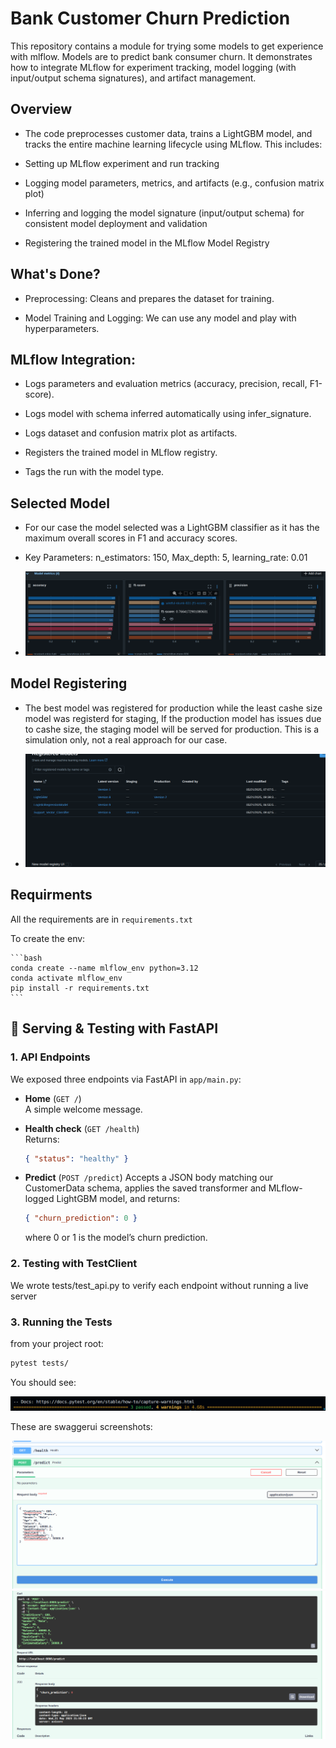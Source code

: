 # Bank Customer Churn Prediction

This repository contains a module for trying some models to get experience with mlflow. Models are to predict bank consumer churn. It demonstrates how to integrate MLflow for experiment tracking, model logging (with input/output schema signatures), and artifact management.

## Overview

- The code preprocesses customer data, trains a LightGBM model, and tracks the entire machine learning lifecycle using MLflow. This includes:

- Setting up MLflow experiment and run tracking

- Logging model parameters, metrics, and artifacts (e.g., confusion matrix plot)

- Inferring and logging the model signature (input/output schema) for consistent model deployment and validation

- Registering the trained model in the MLflow Model Registry

## What's Done?

- Preprocessing: Cleans and prepares the dataset for training.

- Model Training and Logging: We can use any model and play with hyperparameters.

## MLflow Integration:

- Logs parameters and evaluation metrics (accuracy, precision, recall, F1-score).

- Logs model with schema inferred automatically using infer_signature.

- Logs dataset and confusion matrix plot as artifacts.

- Registers the trained model in MLflow registry.

- Tags the run with the model type.

## Selected Model

- For our case the model selected was a LightGBM classifier as it has the maximum overall scores in F1 and accuracy scores.
- Key Parameters: n_estimators: 150, Max_depth: 5, learning_rate: 0.01

- ![Best Model:](misc/Scores.png)

## Model Registering

- The best model was registered for production while the least cashe size model was registerd for staging, If the production model has issues due to cashe size, the staging model will be served for production. This is a simulation only, not a real approach for our case.

- ![alt text](<Screenshot from 2025-05-21 09-44-07.png>)

## Requirments

All the requirements are in `requirements.txt`

To create the env:

    ```bash
    conda create --name mlflow_env python=3.12
    conda activate mlflow_env
    pip install -r requirements.txt
    ```

## 🚀 Serving & Testing with FastAPI

### 1. API Endpoints

We exposed three endpoints via FastAPI in `app/main.py`:

- **Home** (`GET /`)  
  A simple welcome message.
- **Health check** (`GET /health`)  
  Returns:

  ```json
  { "status": "healthy" }
  ```

- **Predict** (`POST /predict`)
  Accepts a JSON body matching our CustomerData schema, applies the saved transformer and MLflow-logged LightGBM model, and returns:

  ```json
  { "churn_prediction": 0 }
  ```

  where 0 or 1 is the model’s churn prediction.

### 2. Testing with TestClient

We wrote tests/test_api.py to verify each endpoint without running a live server

### 3. Running the Tests

  from your project root:

  ```bash
  pytest tests/
  ```

  You should see:
  
  ![alt text](misc/image-1.png)
  
  These are swaggerui screenshots:

  ![alt text](misc/swaggerui1.png)
  ![alt text](misc/swaggerui2.png)
